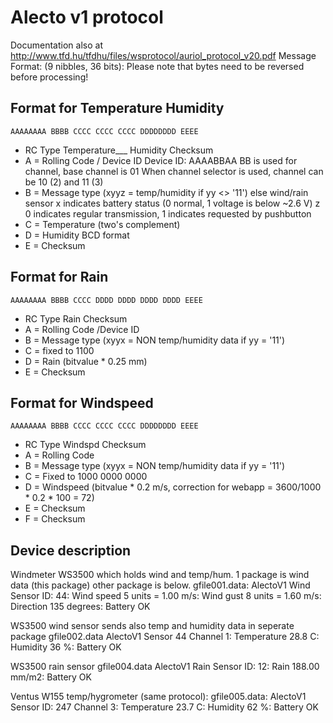 # Alecto v1 protocol

Documentation also at http://www.tfd.hu/tfdhu/files/wsprotocol/auriol_protocol_v20.pdf
Message Format: (9 nibbles, 36 bits):
Please note that bytes need to be reversed before processing!

## Format for Temperature Humidity

    AAAAAAAA BBBB CCCC CCCC CCCC DDDDDDDD EEEE

 - RC       Type Temperature___ Humidity Checksum
 - A = Rolling Code / Device ID
      Device ID: AAAABBAA BB is used for channel, base channel is 01
      When channel selector is used, channel can be 10 (2) and 11 (3)
 - B = Message type (xyyz = temp/humidity if yy <> '11') else wind/rain sensor
      x indicates battery status (0 normal, 1 voltage is below ~2.6 V)
      z 0 indicates regular transmission, 1 indicates requested by pushbutton
 - C = Temperature (two's complement)
 - D = Humidity BCD format
 - E = Checksum

## Format for Rain

    AAAAAAAA BBBB CCCC DDDD DDDD DDDD DDDD EEEE

 - RC       Type      Rain                Checksum
 - A = Rolling Code /Device ID
 - B = Message type (xyyx = NON temp/humidity data if yy = '11')
 - C = fixed to 1100
 - D = Rain (bitvalue * 0.25 mm)
 - E = Checksum

## Format for Windspeed

    AAAAAAAA BBBB CCCC CCCC CCCC DDDDDDDD EEEE

 - RC       Type                Windspd  Checksum
 - A = Rolling Code
 - B = Message type (xyyx = NON temp/humidity data if yy = '11')
 - C = Fixed to 1000 0000 0000
 - D = Windspeed  (bitvalue * 0.2 m/s, correction for webapp = 3600/1000 * 0.2 * 100 = 72)
 - E = Checksum
 - F = Checksum

## Device description

Windmeter WS3500 which holds wind and temp/hum. 1 package is wind data (this package) other package is below.
gfile001.data: AlectoV1 Wind Sensor ID: 44: Wind speed 5 units = 1.00 m/s: Wind gust 8 units = 1.60 m/s: Direction 135 degrees: Battery OK

WS3500 wind sensor sends also temp and humidity data in seperate package
gfile002.data
AlectoV1 Sensor 44 Channel 1: Temperature 28.8 C: Humidity 36 %: Battery OK

WS3500 rain sensor
gfile004.data AlectoV1 Rain Sensor ID: 12: Rain 188.00 mm/m2: Battery OK

Ventus W155 temp/hygrometer (same protocol):
gfile005.data: AlectoV1 Sensor ID: 247 Channel 3: Temperature 23.7 C: Humidity 62 %: Battery OK

